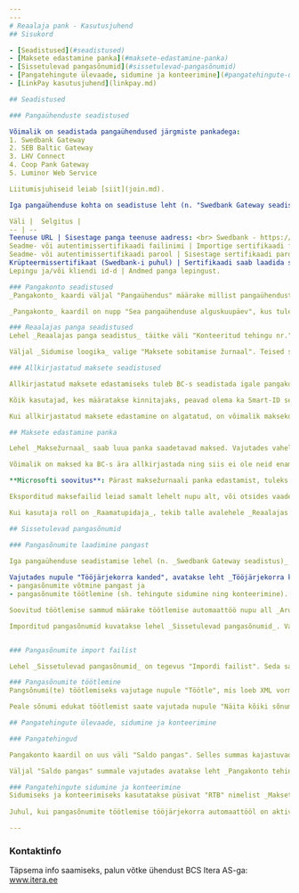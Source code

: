 ```yaml
---
---
# Reaalaja pank - Kasutusjuhend
## Sisukord

- [Seadistused](#seadistused)
- [Maksete edastamine panka](#maksete-edastamine-panka)  
- [Sissetulevad pangasõnumid](#sissetulevad-pangasõnumid)
- [Pangatehingute ülevaade, sidumine ja konteerimine](#pangatehingute-ülevaade-sidumine-ja-konteerimine)
- [LinkPay kasutusjuhend](linkpay.md)

## Seadistused

### Pangaühenduste seadistused

Võimalik on seadistada pangaühendused järgmiste pankadega:
1. Swedbank Gateway
2. SEB Baltic Gateway
3. LHV Connect
4. Coop Pank Gateway
5. Luminor Web Service

Liitumisjuhiseid leiab [siit](join.md).

Iga pangaühenduse kohta on seadistuse leht (n. "Swedbank Gateway seadistus"), kus tuleb täita järgmised väljad:

Väli |  Selgitus | 
-- | --
Teenuse URL | Sisestage panga teenuse aadress: <br> Swedbank - https://psd2.api.swedbank.com/partner/v1/sgw/ <br> SEB - https://api.bgw.baltics.sebgroup.com/ <br> LHV - https://connect.lhv.eu/ <br> Coop Pank - https://cpgw.cooppank.ee/ <br> Luminor - https://ftc.luminoropenbanking.com/v1/ft-services/CorporateFileService  
Seadme- või autentimissertifikaadi failinimi | Importige sertifikaadi fail (pfx/p12 formaat). Sertifikaadi saate pangast.
Seadme- või autentimissertifikaadi parool | Sisestage sertifikaadi parool.
Krüpteermissertifikaat (Swedbank-i puhul) | Sertifikaadi saab laadida siit: http://dev.swedbankgateway.net/info#certificates
Lepingu ja/või kliendi id-d | Andmed panga lepingust.

### Pangakonto seadistused
_Pangakonto_ kaardi väljal "Pangaühendus" määrake millist pangaühendust kasutate. Juhul, kui kontol jätta pangaühendus määramata, siis selle konto tehinguinfot Business Centralisse ei laeta.

_Pangakonto_ kaardil on nupp "Sea pangaühenduse alguskuupäev", kus tuleb reaalajapangale ümberlülitamise päeval määrata kuupäev ning pangas olev algsaldo antud päeval. 

### Reaalajas panga seadistused
Lehel _Reaalajas panga seadistus_ täitke väli "Konteeritud tehingu nr." määrates vastava numbriseeria.

Väljal _Sidumise loogika_ valige "Maksete sobitamise žurnaal". Teised sidumisviisid ei ole tulevikus toetatud ning eemaldatakse.

### Allkirjastatud maksete seadistused

Allkirjastatud maksete edastamiseks tuleb BC-s seadistada igale pangakontole, millelt makseid sooritatakse, nõutud kinnitajad. Pangakontole saab määrata nõutud allkirjastajad nii _Pangakontode_ loendis kui ka iaglt _Pangakonto_ kaardilt eraldi. Kõik määratud kinnitajad on makse edastamiseks ka kohustuslikud - makset ei edastata panka juhul, kui kellegi allkiri on puudu.

Kõik kasutajad, kes määratakse kinnitajaks, peavad olema ka Smart-ID seadistuses kasutajateks määratud - abiks on **[Smart-ID kasutusjuhend](../../../smart-id/docs/et-EE/help.md)**. Meiliteavitused edastab süsteem sellele emaili aadressile, mis on BC-s _Kasutaja_ kaardil määratud “Kontaktmeiliks”.

Kui allkirjastatud maksete edastamine on algatatud, on võimalik maksekorralduste registrite alt jälgida makse allkirja staatust. Selleks tuleb valida õige makse ning välja “Allkirjastajad“ kaudu saab vaadata nõutud allkirjastajaid antud maksel. Samuti on võimalik näha, kes nõutud kinnitajatest on oma allkirja andnud ja millal ning ka informatsiooni saadetud meiliteavituste kohta. Samal lehel on võimalik uuesti meiliteavitused välja saata kasutajatele, kelle allkiri on endiselt puudu.

## Maksete edastamine panka

Lehel _Maksežurnaal_ saab luua panka saadetavad maksed. Vajutades vahelehel _Pank_ nupule "Edasta panka..." avaneb aruande päringuaken. Siin on võimalus sisse lülitada funktsioon _Oota töötlemise tulemust_. Sellisel juhul jääb süsteem ootama, pangast esimest maksestaatust. Kõik maksed, mis on žurnaalis, kombineeritakse üheks maksekorralduse registriks ning edastatakse panka allkirjastamata kujul ehk panka salvestuvad need kui ootel maksed.

Võimalik on maksed ka BC-s ära allkirjastada ning siis ei ole neid enam vaja pangas kinnitada, ent selleks tuleb teha vajalikud seadistused, mille kohta leiate lisainfot **[siit](#allkirjastatud-maksete-seadistused)**. Allkirjastatud kujul maksete edastamiseks tuleb sisse lülitada funktsioon _Allkirjasta maksed_. Kui maksete edastaja on ka nõutud kinnitaja, siis on temal kohe võimalus maksed allkirjastada, teistele nõutud allkirjastajatele edastatakse kinnitusnõue meili teel.  

**Microsofti soovitus**: Pärast maksežurnaali panka edastamist, tuleks kõik read _Maksežurnaalist_ kustutada. Konteerima peaks alles _Maksete sobitamise žurnaalis_, kui pangast on juba saabunud kinnitus väljaminekute korrektsuse osas.

Eksporditud maksefailid leiad samalt lehelt nupu alt, või otsides vaadet, _Maksekorralduste registrid_. Välja alla _Ülekannete arv_ on salvestatud kõik žurnaali tehingud eraldi ning iga tehingu kohta ka maksestaatus.

Kui kasutaja roll on _Raamatupidaja_, tekib talle avalehele _Reaalajas pank_ kuhi. Sinna tuleb sisse informatsioon tagasilükatud ning ootel maksete kohta. Avades leht _Tagasilükatud maksed_ on võimalik iga makse eraldi märkida peidetuks, kasutades nuppu "Peida/kuva" - see eemaldab probleemse makse rollikeskuse ülevaatest.

## Sissetulevad pangasõnumid

### Pangasõnumite laadimine pangast

Iga pangaühenduse seadistamise lehel (n. _Swedbank Gateway seadistus)_ on nupp "Võta uued pangasõnumid", mida saab kasutada pangasõnumite impordiks.
    
Vajutades nupule "Tööjärjekorra kanded", avatakse leht _Tööjärjekorra kanded_, kus on võimalik seadistada kaks automaattööd: 
- pangasõnumite võtmine pangast ja 
- pangasõnumite töötlemine (sh. tehingute sidumine ning konteerimine). 

Soovitud töötlemise sammud määrake töötlemise automaattöö nupu all _Aruande päringuaken_.

Imporditud pangasõnumid kuvatakse lehel _Sissetulevad pangasõnumid_. Vaikimisi kuvatakse kirjed, mis on veel töötlemata. Kõikide sõnumite nägemiseks vajutage nupule "Näita kõiki sõnumeid".


### Pangasõnumite import failist

Lehel _Sissetulevad pangasõnumid_ on tegevus "Impordi failist". Seda saab kasutada juhuks, kui pangaühendus ei ole seadistatud ja sõnumeid pangast automaatselt ei tule.

### Pangasõnumite töötlemine
Pangsõnumi(te) töötlemiseks vajutage nupule "Töötle", mis loeb XML vormingus pangasõnumist välja  tehingute info ning salvestab need tabelitesse _Pangakonto tehingud_ ning _Maksete sobitamise žurnaal_.

Peale sõnumi edukat töötlemist saate vajutada nupule "Näita kõiki sõnumeid" - sõnumil on nüüd Olek _Töödeldud_. Paremal olevas kiirinfos on näha _Salvestatud tehingute arv_. Sellele numbrile vajutades on võimalik liikuda lehele _Pangakonto tehingud_.

## Pangatehingute ülevaade, sidumine ja konteerimine

### Pangatehingud

Pangakonto kaardil on uus väli "Saldo pangas". Selles summas kajastuvad kõik pangast imporditud tehingud, ka need, mis on veel sidumata ja/või konteerimata. Seetõttu võib väljal "Saldo pangas" olev summa erineda väljal "Saldo" kuvatavast summast. 

Väljal "Saldo pangas" summale vajutades avatakse leht _Pangakonto tehingud_, millel on näha kõik tehingud nii nagu need on pangakontol pangas.

### Pangatehingute sidumine ja konteerimine
Sidumiseks ja konteerimiseks kasutatakse püsivat "RTB" nimelist _Maksete sobitamise žurnaali_.  
  
Juhul, kui pangasõnumite töötlemise tööjärjekorra automaattööl on aktiveeritud ka "Sidumine" ja "Konteerimine" - siis jäävad "RTB" žurnaali alles ainult need read, mis vajavad kästisi töötlemist ehk read, mida automaatselt siduda ei õnnestunud.

---
```


### Kontaktinfo
Täpsema info saamiseks, palun võtke ühendust BCS Itera AS-ga:
<a href="https://www.itera.ee/" target="_blank">www.itera.ee</a>
